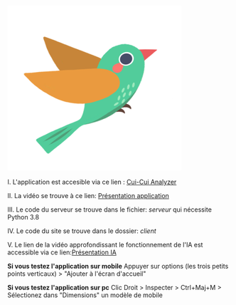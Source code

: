 ![alt text](https://github.com/Panda-Dreamer/ES-Cui-cui.ml/blob/main/client/resources/logo.svg)

I. L'application est accesible via ce lien : [Cui-Cui Analyzer](https://cui-cui.ml)


II. La vidéo se trouve à ce lien: [Présentation application](https://youtu.be/SdGn9vRxyjI)


III. Le code du serveur se trouve dans le fichier: *serveur* qui nécessite Python 3.8 


IV. Le code du site se trouve dans le dossier: *client*


V. Le lien de la vidéo approfondissant le fonctionnement de l'IA est accessible via ce lien:[Présentation IA](https://youtu.be/V0IeZ-uRZok)


**Si vous testez l'application sur mobile**
Appuyer sur options (les trois petits points verticaux) > "Ajouter à l'écran d'accueil"

**Si vous testez l'application sur pc**
Clic Droit > Inspecter > Ctrl+Maj+M  > Sélectionez dans "Dimensions" un modèle de mobile
